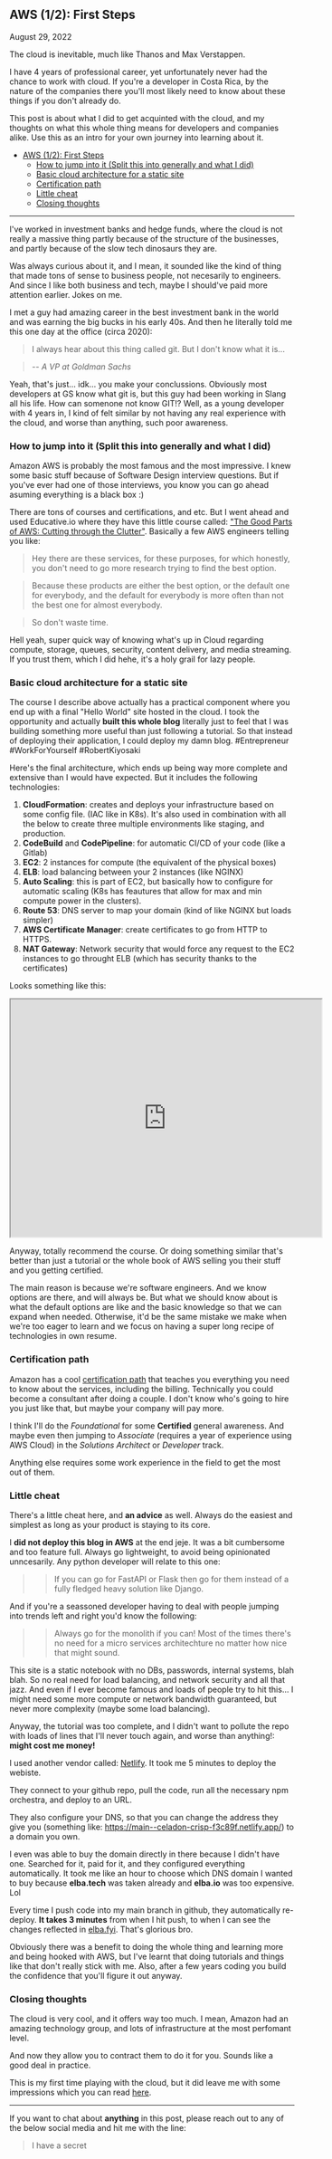 ## AWS (1/2): First Steps

August 29, 2022

The cloud is inevitable, much like Thanos and Max Verstappen. 

I have 4 years of professional career, yet unfortunately never had the chance to work with cloud. If you're a developer in Costa Rica, by the nature of the companies there you'll most likely need to know about these things if you don't already do. 

This post is about what I did to get acquinted with the cloud, and my thoughts on what this whole thing means for developers and companies alike. Use this as an intro for your own journey into learning about it.


- [AWS (1/2): First Steps](#aws-12-first-steps)
  - [How to jump into it (Split this into generally and what I did)](#how-to-jump-into-it-split-this-into-generally-and-what-i-did)
  - [Basic cloud architecture for a static site](#basic-cloud-architecture-for-a-static-site)
  - [Certification path](#certification-path)
  - [Little cheat](#little-cheat)
  - [Closing thoughts](#closing-thoughts)

---

I've worked in investment banks and hedge funds, where the cloud is not really a massive thing partly because of the structure of the businesses, and partly because of the slow tech dinosaurs they are.

Was always curious about it, and I mean, it sounded like the kind of thing that made tons of sense to business people, not necesarily to engineers. And since I like both business and tech, maybe I should've paid more attention earlier. Jokes on me.

I met a guy had amazing career in the best investment bank in the world and was earning the big bucks in his early 40s. And then he literally told me this one day at the office (circa 2020): 

> I always hear about this thing called git. But I don't know what it is...

> --<cite> A VP at Goldman Sachs</cite>

Yeah, that's just... idk... you make your conclussions. Obviously most developers at GS know what git is, but this guy had been working in Slang all his life. How can somenone not know GIT!? Well, as a young developer with 4 years in, I kind of felt similar by not having any real experience with the cloud, and worse than anything, such poor awareness.

### How to jump into it (Split this into generally and what I did)

Amazon AWS is probably the most famous and the most impressive. I knew some basic stuff because of Software Design interview questions. But if you've ever had one of those interviews, you know you can go ahead asuming everything is a black box :) 

There are tons of courses and certifications, and etc. But I went ahead and used Educative.io where they have this little course called: ["The Good Parts of AWS: Cutting through the Clutter"](https://www.educative.io/courses/good-parts-of-aws). Basically a few AWS engineers telling you like: 

>Hey there are these services, for these purposes, for which honestly, you don't need to go more research trying to find the best option.

>Because these products are either the best option, or the default one for everybody, and the default for everybody is more often than not the best one for almost everybody. 

>So don't waste time.

Hell yeah, super quick way of knowing what's up in Cloud regarding compute, storage, queues, security, content delivery, and media streaming. If you trust them, which I did hehe, it's a holy grail for lazy people.


### Basic cloud architecture for a static site

The course I describe above actually has a practical component where you end up with a final "Hello World" site hosted in the cloud. I took the opportunity and actually **built this whole blog** literally just to feel that I was building something more useful than just following a tutorial. So that instead of deploying their application, I could deploy my damn blog. #Entrepreneur #WorkForYourself #RobertKiyosaki 

Here's the final architecture, which ends up being way more complete and extensive than I would have expected. But it includes the following technologies:

1. **CloudFormation**: creates and deploys your infrastructure based on some config file. (IAC like in K8s). It's also used in combination with all the below to create three multiple environments like staging, and production.
2. **CodeBuild** and **CodePipeline**: for automatic CI/CD of your code (like a Gitlab)
3. **EC2**: 2 instances for compute (the equivalent of the physical boxes)
4. **ELB**: load balancing between your 2 instances (like NGINX)
5. **Auto Scaling**: this is part of EC2, but basically how to configure for automatic scaling (K8s has feautures that allow for max and min compute power in the clusters).
6. **Route 53**: DNS server to map your domain (kind of like NGINX but loads simpler)
7. **AWS Certificate Manager**: create certificates to go from HTTP to HTTPS. 
8. **NAT Gateway**: Network security that would force any request to the EC2 instances to go throught ELB (which has security thanks to the certificates)

Looks something like this:

<iframe src="https://drive.google.com/file/d/143eB6vU6l2luxY4Pa12HAlUjf7nkcjDF/preview" width="550" height="420" allow="autoplay"></iframe>

Anyway, totally recommend the course. Or doing something similar that's better than just a tutorial or the whole book of AWS selling you their stuff and you getting certified.

The main reason is because we're software engineers. And we know options are there, and will always be. But what we should know about is what the default options are like and the basic knowledge so that we can expand when needed. Otherwise, it'd be the same mistake we make when we're too eager to learn and we focus on having a super long recipe of technologies in own resume.

### Certification path

Amazon has a cool [certification path](https://aws.amazon.com/certification/?trk=dc557659-52ab-4a28-b2b8-0b1fb90235db&sc_channel=ps&sc_campaign=acquisition&sc_medium=GC-TC-DIG-P|PS-GO|Brand|Desktop|AW|Training%20and%20Certification|Certification|UKIR|EN|Text|xx|SEM|PMO21-12347&s_kwcid=AL!4422!3!465713397254!e!!g!!aws%20certification%20path&ef_id=EAIaIQobChMI37GVgN37-QIVtoBQBh1SnQ8xEAAYASAAEgILb_D_BwE:G:s&s_kwcid=AL!4422!3!465713397254!e!!g!!aws%20certification%20path) that teaches you everything you need to know about the services, including the billing. Technically you could become a consultant after doing a couple. I don't know who's going to hire you just like that, but maybe your company will pay more. 

I think I'll do the *Foundational* for some **Certified** general awareness. And maybe even then jumping to *Associate* (requires a year of experience using AWS Cloud) in the *Solutions Architect* or *Developer* track.

Anything else requires some work experience in the field to get the most out of them.

### Little cheat

There's a little cheat here, and **an advice** as well. Always do the easiest and simplest as long as your product is staying to its core. 

I **did not deploy this blog in AWS** at the end jeje. It was a bit cumbersome and too feature full. Always go lightweight, to avoid being opinionated unncesarily. Any python developer will relate to this one: 

>> If you can go for FastAPI or Flask then go for them instead of a fully fledged heavy solution like Django. 

And if you're a seassoned developer having to deal with people jumping into trends left and right you'd know the following:

>> Always go for the monolith if you can! Most of the times there's no need for a micro services architechture no matter how nice that might sound.

This site is a static notebook with no DBs, passwords, internal systems, blah blah. So no real need for load balancing, and network security and all that jazz. And even if I ever become famous and loads of people try to hit this... I might need some more compute or network bandwidth guaranteed, but never more complexity (maybe some load balancing). 

Anyway, the tutorial was too complete, and I didn't want to pollute the repo with loads of lines that I'll never touch again, and worse than anything!: **might cost me money!**

I used another vendor called: [Netlify](https://app.netlify.com/). It took me 5 minutes to deploy the webiste. 

They connect to your github repo, pull the code, run all the necessary npm orchestra, and deploy to an URL. 

They also configure your DNS, so that you can change the address they give you (something like: https://main--celadon-crisp-f3c89f.netlify.app/) to a domain you own. 

I even was able to buy the domain directly in there because I didn't have one. Searched for it, paid for it, and they configured everything automatically. It took me like an hour to choose which DNS domain I wanted to buy because **elba.tech** was taken already and **elba.io** was too expensive. Lol

Every time I push code into my main branch in github, they automatically re-deploy. **It takes 3 minutes** from when I hit push, to when I can see the changes reflected in [elba.fyi](https://www.elba.fyi). That's glorious bro.

Obviously there was a benefit to doing the whole thing and learning more and being hooked with AWS, but I've learnt that doing tutorials and things like that don't really stick with me. Also, after a few years coding you build the confidence that you'll figure it out anyway. 

### Closing thoughts

The cloud is very cool, and it offers way too much. I mean, Amazon had an amazing technology group, and lots of infrastructure at the most perfomant level.

And now they allow you to contract them to do it for you. Sounds like a good deal in practice. 

This is my first time playing with the cloud, but it did leave me with some impressions which you can read [here](/blog?post=aws-first-insights).

___


If you want to chat about **anything** in this post, please reach out to any of the below social media and hit me with the line:
 
 > I have a secret